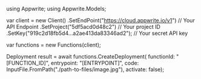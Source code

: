 using Appwrite;
using Appwrite.Models;

var client = new Client()
    .SetEndPoint("https://cloud.appwrite.io/v1") // Your API Endpoint
    .SetProject("5df5acd0d48c2") // Your project ID
    .SetKey("919c2d18fb5d4...a2ae413da83346ad2"); // Your secret API key

var functions = new Functions(client);

Deployment result = await functions.CreateDeployment(
    functionId: "[FUNCTION_ID]",
    entrypoint: "[ENTRYPOINT]",
    code: InputFile.FromPath("./path-to-files/image.jpg"),
    activate: false);